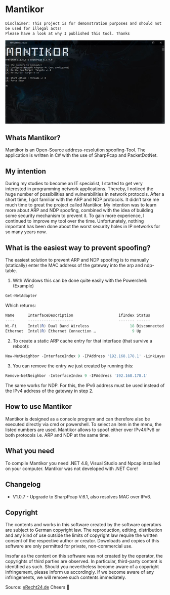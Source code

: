# Mantikor
``` 
Disclaimer: This project is for demonstration purposes and should not be used for illegal acts! 
Please have a look at why I published this tool. Thanks
```
<img src="img/01.jpg">

## Whats Mantikor?
Mantikor is an Open-Source address-resolution spoofing-Tool. The application is written in C# with the use of SharpPcap and PacketDotNet.

## My intention
During my studies to become an IT specialist, I started to get very interested in programming network applications. Thereby, I noticed the huge number of possibilities and vulnerabilities in network protocols. After a short time, I got familiar with the ARP and NDP protocols. It didn’t take me much time to great the project called Mantikor. My intention was to learn more about ARP and NDP spoofing, combined with the idea of building some security mechanism to prevent it. To gain more experience, I continued to improve my tool over the time. Unfortunately, nothing important has been done about the worst security holes in IP networks for so many years now.

## What is the easiest way to prevent spoofing?
The easiest solution to prevent ARP and NDP spoofing is to manually (statically) enter the MAC address of the gateway into the arp and ndp-table.

1.  With Windows this can be done quite easily with the Powershell: (Example)
```PowerShell
Get-NetAdapter
```
Which returns:
```PowerShell
Name      InterfaceDescription                    ifIndex Status       MacAddress         LinkSpeed
----      --------------------                    ------- ------       ----------         ---------
Wi-Fi     Intel(R) Dual Band Wireless                  18 Disconnected 12-34-56-AB-CD-EF     6 Mbps
Ethernet  Intel(R) Ethernet Connection …                9 Up           78-90-12-GH-IJ-KL     1 Gbps
```
2.  To create a static ARP cache entry for that interface (that survive a reboot):
```PowerShell
New-NetNeighbor -InterfaceIndex 9 -IPAddress '192.168.178.1' -LinkLayerAddress '0000120000ff' -State Permanent
```
3.  You can remove the entry we just created by running this:
```PowerShell
Remove-NetNeighbor -InterfaceIndex 9 -IPAddress '192.168.178.1'
```

The same works for NDP. For this, the IPv6 address must be used instead of the IPv4 address of the gateway in step 2.

## How to use Mantikor
Mantikor is designed as a console program and can therefore also be executed directly via cmd or powershell. To select an item in the menu, the listed numbers are used. Mantikor allows to spoof either over IPv4/IPv6 or both protocols i.e. ARP and NDP at the same time.

## What you need
To compile Mantikor you need .NET 4.8, Visual Studio and Npcap installed on your computer. Mantikor was not developed with .NET Core!

## Changelog
- V1.0.7 - Upgrade to SharpPcap V.6.1, also resolves MAC over IPv6.

## Copyright
The contents and works in this software created by the software operators are subject to German copyright law. The reproduction, editing, distribution and any kind of use outside the limits of copyright law require the written consent of the respective author or creator. Downloads and copies of this software are only permitted for private, non-commercial use.

Insofar as the content on this software was not created by the operator, the copyrights of third parties are observed. In particular, third-party content is identified as such. Should you nevertheless become aware of a copyright infringement, please inform us accordingly. If we become aware of any infringements, we will remove such contents immediately.

Source: [eRecht24.de](https://www.e-recht24.de/)
Cheers 👀
